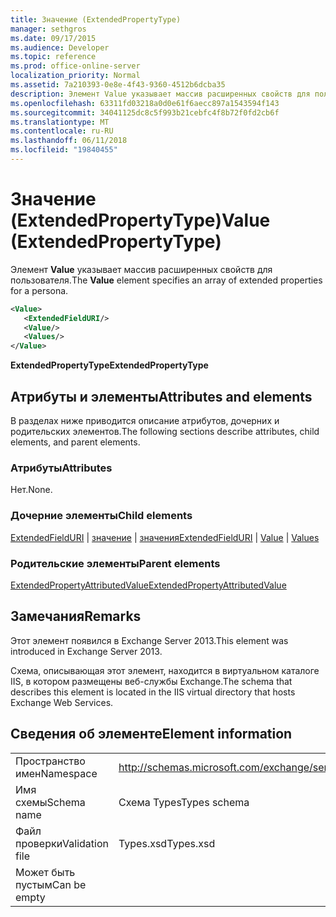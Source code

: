 ```yaml
---
title: Значение (ExtendedPropertyType)
manager: sethgros
ms.date: 09/17/2015
ms.audience: Developer
ms.topic: reference
ms.prod: office-online-server
localization_priority: Normal
ms.assetid: 7a210393-0e8e-4f43-9360-4512b6dcba35
description: Элемент Value указывает массив расширенных свойств для пользователя.
ms.openlocfilehash: 63311fd03218a0d0e61f6aecc897a1543594f143
ms.sourcegitcommit: 34041125dc8c5f993b21cebfc4f8b72f0fd2cb6f
ms.translationtype: MT
ms.contentlocale: ru-RU
ms.lasthandoff: 06/11/2018
ms.locfileid: "19840455"
---
```

# <a name="value-extendedpropertytype"></a><span data-ttu-id="dba5a-103">Значение (ExtendedPropertyType)</span><span class="sxs-lookup"><span data-stu-id="dba5a-103">Value (ExtendedPropertyType)</span></span>

<span data-ttu-id="dba5a-104">Элемент **Value** указывает массив расширенных свойств для пользователя.</span><span class="sxs-lookup"><span data-stu-id="dba5a-104">The **Value** element specifies an array of extended properties for a persona.</span></span> 
  
```XML
<Value>
   <ExtendedFieldURI/>
   <Value/>
   <Values/>
</Value>
```

<span data-ttu-id="dba5a-105">**ExtendedPropertyType**</span><span class="sxs-lookup"><span data-stu-id="dba5a-105">**ExtendedPropertyType**</span></span>

## <a name="attributes-and-elements"></a><span data-ttu-id="dba5a-106">Атрибуты и элементы</span><span class="sxs-lookup"><span data-stu-id="dba5a-106">Attributes and elements</span></span>

<span data-ttu-id="dba5a-107">В разделах ниже приводится описание атрибутов, дочерних и родительских элементов.</span><span class="sxs-lookup"><span data-stu-id="dba5a-107">The following sections describe attributes, child elements, and parent elements.</span></span>
  
### <a name="attributes"></a><span data-ttu-id="dba5a-108">Атрибуты</span><span class="sxs-lookup"><span data-stu-id="dba5a-108">Attributes</span></span>

<span data-ttu-id="dba5a-109">Нет.</span><span class="sxs-lookup"><span data-stu-id="dba5a-109">None.</span></span>
  
### <a name="child-elements"></a><span data-ttu-id="dba5a-110">Дочерние элементы</span><span class="sxs-lookup"><span data-stu-id="dba5a-110">Child elements</span></span>

<span data-ttu-id="dba5a-111">[ExtendedFieldURI](extendedfielduri.md) | [значение](value.md) | [значения](values.md)</span><span class="sxs-lookup"><span data-stu-id="dba5a-111">[ExtendedFieldURI](extendedfielduri.md) | [Value](value.md) | [Values](values.md)</span></span>
  
### <a name="parent-elements"></a><span data-ttu-id="dba5a-112">Родительские элементы</span><span class="sxs-lookup"><span data-stu-id="dba5a-112">Parent elements</span></span>

[<span data-ttu-id="dba5a-113">ExtendedPropertyAttributedValue</span><span class="sxs-lookup"><span data-stu-id="dba5a-113">ExtendedPropertyAttributedValue</span></span>](extendedpropertyattributedvalue.md)
  
## <a name="remarks"></a><span data-ttu-id="dba5a-114">Замечания</span><span class="sxs-lookup"><span data-stu-id="dba5a-114">Remarks</span></span>

<span data-ttu-id="dba5a-115">Этот элемент появился в Exchange Server 2013.</span><span class="sxs-lookup"><span data-stu-id="dba5a-115">This element was introduced in Exchange Server 2013.</span></span>
  
<span data-ttu-id="dba5a-116">Схема, описывающая этот элемент, находится в виртуальном каталоге IIS, в котором размещены веб-службы Exchange.</span><span class="sxs-lookup"><span data-stu-id="dba5a-116">The schema that describes this element is located in the IIS virtual directory that hosts Exchange Web Services.</span></span>
  
## <a name="element-information"></a><span data-ttu-id="dba5a-117">Сведения об элементе</span><span class="sxs-lookup"><span data-stu-id="dba5a-117">Element information</span></span>

|||
|:-----|:-----|
|<span data-ttu-id="dba5a-118">Пространство имен</span><span class="sxs-lookup"><span data-stu-id="dba5a-118">Namespace</span></span>  <br/> |http://schemas.microsoft.com/exchange/services/2006/types  <br/> |
|<span data-ttu-id="dba5a-119">Имя схемы</span><span class="sxs-lookup"><span data-stu-id="dba5a-119">Schema name</span></span>  <br/> |<span data-ttu-id="dba5a-120">Схема Types</span><span class="sxs-lookup"><span data-stu-id="dba5a-120">Types schema</span></span>  <br/> |
|<span data-ttu-id="dba5a-121">Файл проверки</span><span class="sxs-lookup"><span data-stu-id="dba5a-121">Validation file</span></span>  <br/> |<span data-ttu-id="dba5a-122">Types.xsd</span><span class="sxs-lookup"><span data-stu-id="dba5a-122">Types.xsd</span></span>  <br/> |
|<span data-ttu-id="dba5a-123">Может быть пустым</span><span class="sxs-lookup"><span data-stu-id="dba5a-123">Can be empty</span></span>  <br/> ||
   

